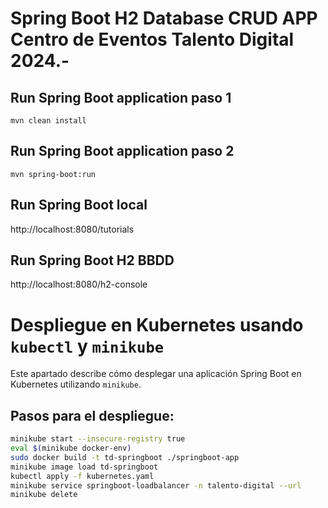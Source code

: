 # Spring Boot H2 Database CRUD APP Centro de Eventos Talento Digital 2024.-

## Run Spring Boot application paso 1
```
mvn clean install
```
## Run Spring Boot application paso 2
```
mvn spring-boot:run
```

## Run Spring Boot local

http://localhost:8080/tutorials

## Run Spring Boot H2 BBDD

http://localhost:8080/h2-console

# Despliegue en Kubernetes usando `kubectl` y `minikube`

Este apartado describe cómo desplegar una aplicación Spring Boot en Kubernetes utilizando `minikube`.

## Pasos para el despliegue:

```bash
minikube start --insecure-registry true
eval $(minikube docker-env)
sudo docker build -t td-springboot ./springboot-app
minikube image load td-springboot
kubectl apply -f kubernetes.yaml
minikube service springboot-loadbalancer -n talento-digital --url
minikube delete

